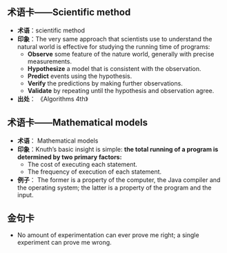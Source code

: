 
## 术语卡——Scientific method
- **术语**：scientific method
- **印象**：The very same approach that scientists use to understand the natural world is effective for studying the running time of programs:
	- **Observe** some feature of the nature world, generally with precise measurements.
	- **Hypothesize** a model that is consistent with the observation.
	- **Predict** events using the hypothesis.
	- **Verify** the predictions by making further observations.
	- **Validate** by repeating until the hypothesis and observation agree.
- **出处**： 《Algorithms 4th》

## 术语卡——Mathematical models
- **术语**： Mathematical models
- **印象**：Knuth’s basic insight is simple: **the total running of a program is determined by two primary factors:**
	- The cost of executing each statement.
	- The frequency of execution of each statement.
- **例子**： The former is a property of the computer, the Java compiler and the operating system; the latter is a property of the program and the input.



## 金句卡
- No amount of experimentation can ever prove me right; a single experiment can prove me wrong.